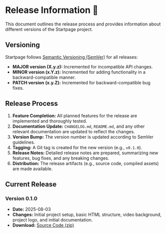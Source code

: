 # Release Information 🔖

This document outlines the release process and provides information about different versions of the Startpage project.

## Versioning

Startpage follows [Semantic Versioning (SemVer)](https://semver.org/spec/v2.0.0.html) for all releases:

*   **MAJOR version (X.y.z):** Incremented for incompatible API changes.
*   **MINOR version (x.Y.z):** Incremented for adding functionality in a backward-compatible manner.
*   **PATCH version (x.y.Z):** Incremented for backward-compatible bug fixes.

## Release Process

1.  **Feature Completion:** All planned features for the release are implemented and thoroughly tested.
2.  **Documentation Update:** `CHANGELOG.md`, `README.md`, and any other relevant documentation are updated to reflect the changes.
3.  **Version Bump:** The version number is updated according to SemVer guidelines.
4.  **Tagging:** A Git tag is created for the new version (e.g., `v0.1.0`).
5.  **Release Notes:** Detailed release notes are prepared, summarizing new features, bug fixes, and any breaking changes.
6.  **Distribution:** The release artifacts (e.g., source code, compiled assets) are made available.

## Current Release

### Version 0.1.0

*   **Date:** 2025-08-03
*   **Changes:** Initial project setup, basic HTML structure, video background, project logo, and initial documentation.
*   **Download:** [Source Code (zip)](https://github.com/ariefra/startpage/archive/refs/tags/v0.1.0.zip)

